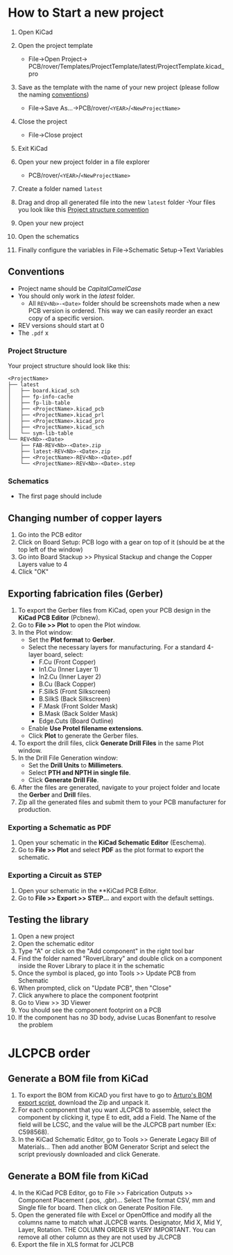 # How to Start a new project

1. Open KiCad
2. Open the project template
   - File->Open Project-> PCB/rover/Templates/ProjectTemplate/latest/ProjectTemplate.kicad_pro
3. Save as the template with the name of your new project (please follow the naming [conventions](KiCad%20Project%20Guidelines.md#Conventions))
   - File->Save As...->PCB/rover/`<YEAR>`/`<NewProjectName>`
4. Close the project
   - File->Close project
5. Exit KiCad
6. Open your new project folder in a file explorer
   - PCB/rover/`<YEAR>`/`<NewProjectName>`
7. Create a folder named `latest`
8. Drag and drop all generated file into the new `latest` folder
   -Your files you look like this [Project structure convention](KiCad%20Project%20Guidelines.md#Project%20Structure)

9. Open your new project
10. Open the schematics
11. Finally configure the variables in File->Schematic Setup->Text Variables

## Conventions

- Project name should be _CapitalCamelCase_
- You should only work in the _latest_ folder.
  - All `REV<Nb>-<Date>` folder should be screenshots made when a new PCB version is ordered. This way we can easily reorder an exact copy of a specific version.
- REV versions should start at 0
- The `.pdf` x

### Project Structure

Your project structure should look like this:

```
<ProjectName>
├── latest
│   ├── board.kicad_sch
│   ├── fp-info-cache
│   ├── fp-lib-table
│   ├── <ProjectName>.kicad_pcb
│   ├── <ProjectName>.kicad_prl
│   ├── <ProjectName>.kicad_pro
│   ├── <ProjectName>.kicad_sch
│   └── sym-lib-table
└── REV<Nb>-<Date>
    ├── FAB-REV<Nb>-<Date>.zip
    ├── latest-REV<Nb>-<Date>.zip
    ├── <ProjectName>-REV<Nb>-<Date>.pdf
    └── <ProjectName>-REV<Nb>-<Date>.step
```

### Schematics

- The first page should include

## Changing number of copper layers

1. Go into the PCB editor
2. Click on Board Setup: PCB logo with a gear on top of it (should be at the top left of the window)
3. Go into Board Stackup >> Physical Stackup and change the Copper Layers value to 4
4. Click "OK"

## Exporting fabrication files (Gerber)

1. To export the Gerber files from KiCad, open your PCB design in the **KiCad PCB Editor** (Pcbnew).
2. Go to **File >> Plot** to open the Plot window.
3. In the Plot window:
   - Set the **Plot format** to **Gerber**.
   - Select the necessary layers for manufacturing. For a standard 4-layer board, select:
     - F.Cu (Front Copper)
     - In1.Cu (Inner Layer 1)
     - In2.Cu (Inner Layer 2)
     - B.Cu (Back Copper)
     - F.SilkS (Front Silkscreen)
     - B.SilkS (Back Silkscreen)
     - F.Mask (Front Solder Mask)
     - B.Mask (Back Solder Mask)
     - Edge.Cuts (Board Outline)
   - Enable **Use Protel filename extensions**.
   - Click **Plot** to generate the Gerber files.
4. To export the drill files, click **Generate Drill Files** in the same Plot window.
5. In the Drill File Generation window:
   - Set the **Drill Units** to **Millimeters**.
   - Select **PTH and NPTH in single file**.
   - Click **Generate Drill File**.
6. After the files are generated, navigate to your project folder and locate the **Gerber** and **Drill** files.
7. Zip all the generated files and submit them to your PCB manufacturer for production.

### Exporting a Schematic as PDF

1. Open your schematic in the **KiCad Schematic Editor** (Eeschema).
2. Go to **File >> Plot** and select **PDF** as the plot format to export the schematic.

### Exporting a Circuit as STEP

1. Open your schematic in the \*\*KiCad PCB Editor.
2. Go to **File >> Export >> STEP...** and export with the default settings.

## Testing the library

1. Open a new project
2. Open the schematic editor
3. Type "A" or click on the "Add component" in the right tool bar
4. Find the folder named "RoverLibrary" and double click on a component inside the Rover Library to place it in the schematic
5. Once the symbol is placed, go into Tools >> Update PCB from Schematic
6. When prompted, click on "Update PCB", then "Close"
7. Click anywhere to place the component footprint
8. Go to View >> 3D Viewer
9. You should see the component footprint on a PCB
10. If the component has no 3D body, advise Lucas Bonenfant to resolve the problem

# JLCPCB order

## Generate a BOM file from KiCad

1. To export the BOM from KiCAD you first have to go to [Arturo's BOM export script](https://gist.github.com/arturo182/a8c4a4b96907cfccf616a1edb59d0389), download the Zip and unpack it.
2. For each component that you want JLCPCB to assemble, select the component by clicking it, type E to edit, add a Field. The Name of the field will be LCSC, and the value will be the JLCPCB part number (Ex: C598568).
3. In the KiCad Schematic Editor, go to Tools >> Generate Legacy Bill of Materials... Then add another BOM Generator Script and select the script previously downloaded and click Generate.

## Generate a BOM file from KiCad

4. In the KiCad PCB Editor, go to File >> Fabrication Outputs >> Component Placement (.pos, .gbr)... Select The format CSV, mm and Single file for board. Then click on Generate Position File.
5. Open the generated file with Excel or OpenOffice and modify all the columns name to match what JLCPCB wants. Designator, Mid X, Mid Y, Layer, Rotation. THE COLUMN ORDER IS VERY IMPORTANT. You can remove all other column as they are not used by JLCPCB
6. Export the file in XLS format for JCLPCB
